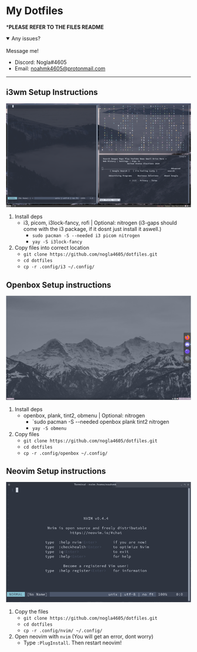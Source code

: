 # My Dotfiles

***PLEASE REFER TO THE FILES README**

<details open>
<summary>Any issues?</summary>
<br>
Message me!

- Discord: Nogla#4605
  <br>
- Email: noahmk4605@protonmail.com
</details>

---
## i3wm Setup Instructions
![](/images/i3_rice.png)

1. Install deps
	- i3, picom, i3lock-fancy, rofi | Optional: nitrogen (i3-gaps should come with the i3 package, if it dosnt just install it aswell.)
		- `sudo pacman -S --needed i3 picom nitrogen`
		- `yay -S i3lock-fancy`
2. Copy files into correct location
	- `git clone https://github.com/nogla4605/dotfiles.git`
	- `cd dotfiles`
	- `cp -r .config/i3 ~/.config/`

## Openbox Setup instructions
![](/images/ob.png)

1. Install deps
	 - openbox, plank, tint2, obmenu | Optional: nitrogen
	 	- `sudo pacman -S --needed openbox plank tint2 nitrogen
		- `yay -S obmenu`
2. Copy files
	- `git clone https://github.com/nogla4605/dotfiles.git`
	- `cd dotfiles`
	- `cp -r .config/openbox ~/.config/`

## Neovim Setup instructions
![](/images/nvim.png)

1. Copy the files
	- `git clone https://github.com/nogla4605/dotfiles.git`
	- `cd dotfiles`
	- `cp -r .config/nvim/ ~/.config/`
2. Open neovim with `nvim` (You will get an error, dont worry)
	- Type `:PlugInstall`. Then restart neovim!
